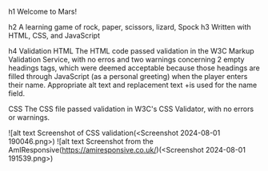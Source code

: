 h1  Welcome to Mars!

h2 A learning game of rock, paper, scissors, lizard, Spock
h3 Written with HTML, CSS, and JavaScript





h4 Validation
HTML
The HTML code passed validation in the W3C Markup Validation Service, with no erros and two warnings concerning 2 empty headings tags, which were deemed acceptable because those headings are filled through JavaScript (as a personal greeting) when the player enters their name. Appropriate alt text and replacement text +is used for the name field.

CSS
The CSS file passed validation in W3C's CSS Validator, with no errors or warnings.


![alt text Screenshot of CSS validation(<Screenshot 2024-08-01 190046.png>)
![alt text Screenshot from the AmIResponsive(https://amiresponsive.co.uk/)(<Screenshot 2024-08-01 191539.png>)